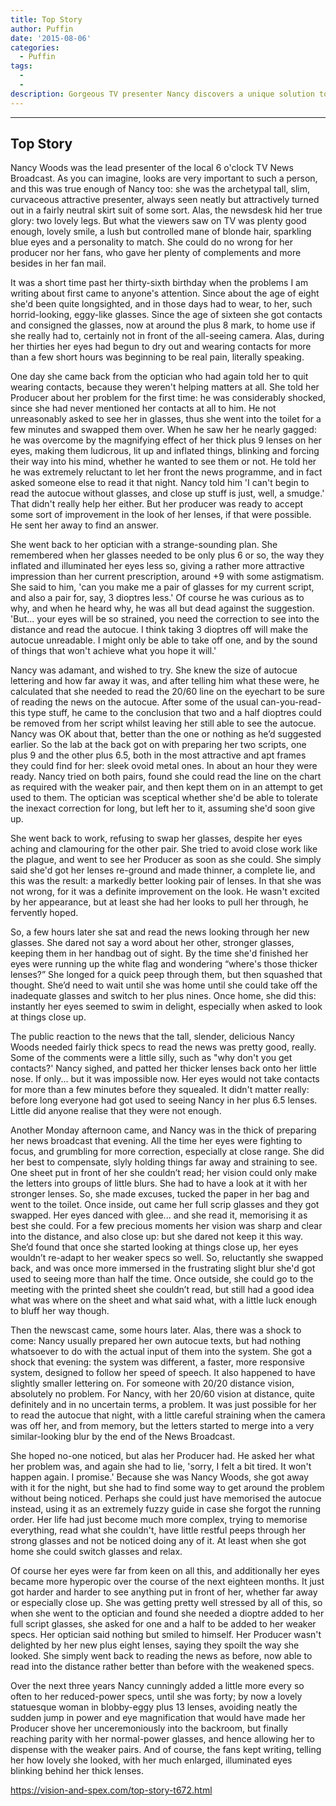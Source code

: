 ```yaml
---
title: Top Story
author: Puffin
date: '2015-08-06'
categories:
  - Puffin
tags:
  - 
  - 
description: Gorgeous TV presenter Nancy discovers a unique solution to her vision troubles, with surprising results.
---
```

-------------
Top Story
-------------

Nancy Woods was the lead presenter of the local 6 o'clock TV News Broadcast. As you can imagine, looks are very important to such a person, and this was true enough of Nancy too: she was the archetypal tall, slim, curvaceous attractive presenter, always seen neatly but attractively turned out in a fairly neutral skirt suit of some sort. Alas, the newsdesk hid her true glory: two lovely legs. But what the viewers saw on TV was plenty good enough, lovely smile, a lush but controlled mane of blonde hair, sparkling blue eyes and a personality to match. She could do no wrong for her producer nor her fans, who gave her plenty of complements and more besides in her fan mail.

It was a short time past her thirty-sixth birthday when the problems I am writing about first came to anyone's attention. Since about the age of eight she'd been quite longsighted, and in those days had to wear, to her, such horrid-looking, eggy-like glasses. Since the age of sixteen she got contacts and consigned the glasses, now at around the plus 8 mark, to home use if she really had to, certainly not in front of the all-seeing camera. Alas, during her thirties her eyes had begun to dry out and wearing contacts for more than a few short hours was beginning to be real pain, literally speaking. 

One day she came back from the optician who had again told her to quit wearing contacts, because they weren't helping matters at all. She told her Producer about her problem for the first time: he was considerably shocked, since she had never mentioned her contacts at all to him. He not unreasonably asked to see her in glasses, thus she went into the toilet for a few minutes and swapped them over. When he saw her he nearly gagged: he was overcome by the magnifying effect of her thick plus 9 lenses on her eyes, making them ludicrous, lit up and inflated things, blinking and forcing their way into his mind, whether he wanted to see them or not. He told her he was extremely reluctant to let her front the news programme, and in fact asked someone else to read it that night. Nancy told him
'I can't begin to read the autocue without glasses, and close up stuff is just, well, a smudge.'
That didn't really help her either. But her producer was ready to accept some sort of improvement in the look of her lenses, if that were possible. He sent her away to find an answer.

She went back to her optician with a strange-sounding plan. She remembered when her glasses needed to be only plus 6 or so, the way they inflated and illuminated her eyes less so, giving a rather more attractive impression than her current prescription, around +9 with some astigmatism. She said to him,
'can you make me a pair of glasses for my current script, and also a pair for, say, 3 dioptres less.'
Of course he was curious as to why, and when he heard why, he was all but dead against the suggestion.
'But... your eyes will be so strained, you need the correction to see into the distance and read the autocue. I think taking 3 dioptres off will make the autocue unreadable. I might only be able to take off one, and by the sound of things that won't achieve what you hope it will.'

Nancy was adamant, and wished to try. She knew the size of autocue lettering and how far away it was, and after telling him what these were, he calculated that she needed to read the 20/60 line on the eyechart to be sure of reading the news on the autocue. After some of the usual can-you-read-this type stuff, he came to the conclusion that two and a half dioptres could be removed from her script whilst leaving her still able to see the autocue. Nancy was OK about that, better than the one or nothing as he’d suggested earlier. So the lab at the back got on with preparing her two scripts, one plus 9 and the other plus 6.5, both in the most attractive and apt frames they could find for her: sleek ovoid metal ones. In about an hour they were ready. Nancy tried on both pairs, found she could read the line on the chart as required with the weaker pair, and then kept them on in an attempt to get used to them. The optician was sceptical whether she'd be able to tolerate the inexact correction for long, but left her to it, assuming she'd soon give up.

She went back to work, refusing to swap her glasses, despite her eyes aching and clamouring for the other pair. She tried to avoid close work like the plague, and went to see her Producer as soon as she could. She simply said she'd got her lenses re-ground and made thinner, a complete lie, and this was the result: a markedly better looking pair of lenses. In that she was not wrong, for it was a definite improvement on the look. He wasn't excited by her appearance, but at least she had her looks to pull her through, he fervently hoped.

So, a few hours later she sat and read the news looking through her new glasses. She dared not say a word about her other, stronger glasses, keeping them in her handbag out of sight. By the time she'd finished her eyes were running up the white flag and wondering “where's those thicker lenses?” She longed for a quick peep through them, but then squashed that thought. She’d need to wait until she was home until she could take off the inadequate glasses and switch to her plus nines. Once home, she did this: instantly her eyes seemed to swim in delight, especially when asked to look at things close up.

The public reaction to the news that the tall, slender, delicious Nancy Woods needed fairly thick specs to read the news was pretty good, really. Some of the comments were a little silly, such as "why don't you get contacts?' Nancy sighed, and patted her thicker lenses back onto her little nose. If only... but it was impossible now. Her eyes would not take contacts for more than a few minutes before they squealed. It didn't matter really: before long everyone had got used to seeing Nancy in her plus 6.5 lenses. Little did anyone realise that they were not enough.

Another Monday afternoon came, and Nancy was in the thick of preparing her news broadcast that evening. All the time her eyes were fighting to focus, and grumbling for more correction, especially at close range. She did her best to compensate, slyly holding things far away and straining to see. One sheet put in front of her she couldn’t read; her vision could only make the letters into groups of little blurs. She had to have a look at it with her stronger lenses. So, she made excuses, tucked the paper in her bag and went to the toilet. Once inside, out came her full scrip glasses and they got swapped. Her eyes danced with glee... and she read it, memorising it as best she could. For a few precious moments her vision was sharp and clear into the distance, and also close up: but she dared not keep it this way. She’d found that once she started looking at things close up, her eyes wouldn’t re-adapt to her weaker specs so well. So, reluctantly she swapped back, and was once more immersed in the frustrating slight blur she'd got used to seeing more than half the time. Once outside, she could go to the meeting with the printed sheet she couldn’t read, but still had a good idea what was where on the sheet and what said what, with a little luck enough to bluff her way though.

Then the newscast came, some hours later. Alas, there was a shock to come: Nancy usually prepared her own autocue texts, but had nothing whatsoever to do with the actual input of them into the system. She got a shock that evening: the system was different, a faster, more responsive system, designed to follow her speed of speech. It also happened to have slightly smaller lettering on. For someone with 20/20 distance vision, absolutely no problem. For Nancy, with her 20/60 vision at distance, quite definitely and in no uncertain terms, a problem. It was just possible for her to read the autocue that night, with a little careful straining when the camera was off her, and from memory, but the letters started to merge into a very similar-looking blur by the end of the News Broadcast. 

She hoped no-one noticed, but alas her Producer had. He asked her what her problem was, and again she had to lie,
'sorry, I felt a bit tired. It won't happen again. I promise.'
Because she was Nancy Woods, she got away with it for the night, but she had to find some way to get around the problem without being noticed. Perhaps she could just have memorised the autocue instead, using it as an extremely fuzzy guide in case she forgot the running order. Her life had just become much more complex, trying to memorise everything, read what she couldn't, have little restful peeps through her strong glasses and not be noticed doing any of it. At least when she got home she could switch glasses and relax.

Of course her eyes were far from keen on all this, and additionally her eyes became more hyperopic over the course of the next eighteen months. It just got harder and harder to see anything put in front of her, whether far away or especially close up. She was getting pretty well stressed by all of this, so when she went to the optician and found she needed a dioptre added to her full script glasses, she asked for one and a half to be added to her weaker specs. Her optician said nothing but smiled to himself. Her Producer wasn't delighted by her new plus eight lenses, saying they spoilt the way she looked. She simply went back to reading the news as before, now able to read into the distance rather better than before with the weakened specs.

Over the next three years Nancy cunningly added a little more every so often to her reduced-power specs, until she was forty; by now a lovely statuesque woman in blobby-eggy plus 13 lenses, avoiding neatly the sudden jump in power and eye magnification that would have made her Producer shove her unceremoniously into the backroom, but finally reaching parity with her normal-power glasses, and hence allowing her to dispense with the weaker pairs. And of course, the fans kept writing, telling her how lovely she looked, with her much enlarged, illuminated eyes blinking behind her thick lenses.

https://vision-and-spex.com/top-story-t672.html